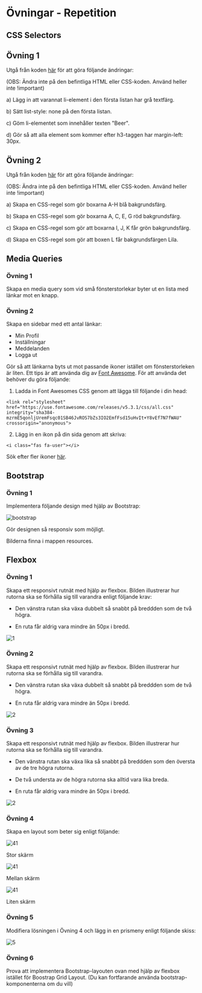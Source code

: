 # Övningar - Repetition

## CSS Selectors

## Övning 1

Utgå från koden [här](https://jsfiddle.net/andreas_lofgren/orx3ck4e/) för att göra följande ändringar:

(OBS: Ändra inte på den befintliga HTML eller CSS-koden. Använd heller inte !important)

a) Lägg in att varannat li-element i den första listan har grå textfärg.

b) Sätt list-style: none på den första listan.

c) Göm li-elementet som innehåller texten "Beer".

d) Gör så att alla element som kommer efter h3-taggen har margin-left: 30px.

## Övning 2

Utgå från koden [här](https://jsfiddle.net/andreas_lofgren/bcm4kxL8/) för att göra följande ändringar:

(OBS: Ändra inte på den befintliga HTML eller CSS-koden. Använd heller inte !important)

a) Skapa en CSS-regel som gör boxarna A-H blå bakgrundsfärg.

b) Skapa en CSS-regel som gör boxarna A, C, E, G röd bakgrundsfärg.

c) Skapa en CSS-regel som gör att boxarna I, J, K får grön bakgrundsfärg.

d) Skapa en CSS-regel som gör att boxen L får bakgrundsfärgen Lila.

## Media Queries

### Övning 1
Skapa en media query som vid små fönsterstorlekar byter ut en lista med länkar mot en knapp.

### Övning 2
Skapa en sidebar med ett antal länkar:

* Min Profil
* Inställningar
* Meddelanden
* Logga ut

Gör så att länkarna byts ut mot passande ikoner istället om fönsterstorleken är liten. Ett tips är att använda dig av [Font Awesome](https://fontawesome.com/how-to-use/on-the-web/setup/getting-started?using=web-fonts-with-css). För att använda det behöver du göra följande:

1. Ladda in Font Awesomes CSS genom att lägga till följande i din head:
```
<link rel="stylesheet" href="https://use.fontawesome.com/releases/v5.3.1/css/all.css" integrity="sha384-mzrmE5qonljUremFsqc01SB46JvROS7bZs3IO2EmfFsd15uHvIt+Y8vEf7N7fWAU" crossorigin="anonymous">
```

2. Lägg in en ikon på din sida genom att skriva:
```
<i class="fas fa-user"></i>
```

Sök efter fler ikoner [här](https://fontawesome.com/icons?d=gallery&q=user).


## Bootstrap

### Övning 1
Implementera följande design med hjälp av Bootstrap:

![bootstrap](images/ec_ovning_1280_bootstrap_1.png)

Gör designen så responsiv som möjligt.

Bilderna finna i mappen resources.

## Flexbox

### Övning 1

Skapa ett responsivt rutnät med hjälp av flexbox. Bilden illustrerar hur rutorna ska se förhålla sig till varandra enligt följande krav:

* Den vänstra rutan ska växa dubbelt så snabbt på breddden som de två högra.

* En ruta får aldrig vara mindre än 50px i bredd.

![1](images/1.png?)

### Övning 2

Skapa ett responsivt rutnät med hjälp av flexbox. Bilden illustrerar hur rutorna ska se förhålla sig till varandra.

* Den vänstra rutan ska växa dubbelt så snabbt på breddden som de två högra.

* En ruta får aldrig vara mindre än 50px i bredd.

![2](images/2.png?)

### Övning 3

Skapa ett responsivt rutnät med hjälp av flexbox. Bilden illustrerar hur rutorna ska se förhålla sig till varandra.

* Den vänstra rutan ska växa lika så snabbt på breddden som den översta av de tre högra rutorna.

* De två understa av de högra rutorna ska alltid vara lika breda.

* En ruta får aldrig vara mindre än 50px i bredd.

![2](images/3.png)

### Övning 4

Skapa en layout som beter sig enligt följande:

![41](images/4-1.png)

Stor skärm

![41](images/4-2.png??)

Mellan skärm

![41](images/4-3.png?)

Liten skärm

### Övning 5

Modifiera lösningen i Övning 4 och lägg in en prismeny enligt följande skiss:

![5](images/5.png)

### Övning 6

Prova att implementera Bootstrap-layouten ovan med hjälp av flexbox istället för Boostrap Grid Layout. (Du kan fortfarande använda bootstrap-komponenterna om du vill)
